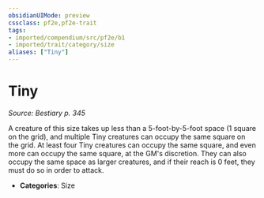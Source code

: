 ```yaml
---
obsidianUIMode: preview
cssclass: pf2e,pf2e-trait
tags:
- imported/compendium/src/pf2e/b1
- imported/trait/category/size
aliases: ["Tiny"]
---
```

# Tiny  
*Source: Bestiary p. 345*  

A creature of this size takes up less than a 5-foot-by-5-foot space (1 square on the grid), and multiple Tiny creatures can occupy the same square on the grid. At least four Tiny creatures can occupy the same square, and even more can occupy the same square, at the GM's discretion. They can also occupy the same space as larger creatures, and if their reach is 0 feet, they must do so in order to attack.

- **Categories**: Size